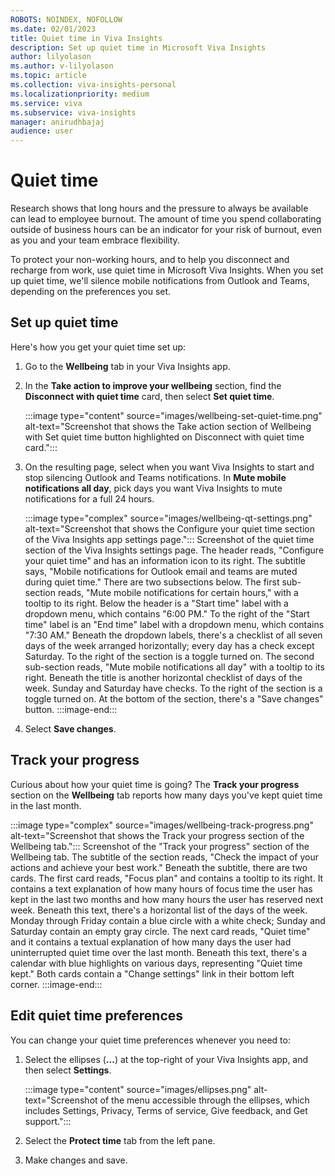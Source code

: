 ```yaml
---
ROBOTS: NOINDEX, NOFOLLOW
ms.date: 02/01/2023
title: Quiet time in Viva Insights
description: Set up quiet time in Microsoft Viva Insights
author: lilyolason
ms.author: v-lilyolason
ms.topic: article
ms.collection: viva-insights-personal
ms.localizationpriority: medium 
ms.service: viva
ms.subservice: viva-insights
manager: anirudhbajaj
audience: user
---
```


# Quiet time

Research shows that long hours and the pressure to always be available can lead to employee burnout. The amount of time you spend collaborating outside of business hours can be an indicator for your risk of burnout, even as you and your team embrace flexibility.

To protect your non-working hours, and to help you disconnect and recharge from work, use quiet time in Microsoft Viva Insights. When you set up quiet time, we'll silence mobile notifications from Outlook and Teams, depending on the preferences you set.

## Set up quiet time

Here's how you get your quiet time set up:

1. Go to the **Wellbeing** tab in your Viva Insights app.
1. In the **Take action to improve your wellbeing** section, find the **Disconnect with quiet time** card, then select **Set quiet time**.

    :::image type="content" source="images/wellbeing-set-quiet-time.png" alt-text="Screenshot that shows the Take action section of Wellbeing with Set quiet time button highlighted on Disconnect with quiet time card.":::

3. On the resulting page, select when you want Viva Insights to start and stop silencing Outlook and Teams notifications. In **Mute mobile notifications all day**, pick days you want Viva Insights to mute notifications for a full 24 hours.

    :::image type="complex" source="images/wellbeing-qt-settings.png" alt-text="Screenshot that shows the Configure your quiet time section of the Viva Insights app settings page.":::
       Screenshot of the quiet time section of the Viva Insights settings page. The header reads, "Configure your quiet time" and has an information icon to its right. The subtitle says, "Mobile notifications for Outlook email and teams are muted during quiet time." There are two subsections below. The first sub-section reads, "Mute mobile notifications for certain hours," with a tooltip to its right. Below the header is a "Start time" label with a dropdown menu, which contains "6:00 PM." To the right of the "Start time" label is an "End time" label with a dropdown menu, which contains "7:30 AM." Beneath the dropdown labels, there's a checklist of all seven days of the week arranged horizontally; every day has a check except Saturday. To the right of the section is a toggle turned on. The second sub-section reads, "Mute mobile notifications all day" with a tooltip to its right. Beneath the title is another horizontal checklist of days of the week. Sunday and Saturday have checks. To the right of the section is a toggle turned on. At the bottom of the section, there's a "Save changes" button.
    :::image-end:::

1. Select **Save changes**.

## Track your progress

Curious about how your quiet time is going? The **Track your progress** section on the **Wellbeing** tab reports how many days you've kept quiet time in the last month.

:::image type="complex" source="images/wellbeing-track-progress.png" alt-text="Screenshot that shows the Track your progress section of the Wellbeing tab.":::
   Screenshot of the "Track your progress" section of the Wellbeing tab. The subtitle of the section reads, "Check the impact of your actions and achieve your best work." Beneath the subtitle, there are two cards. The first card reads, "Focus plan" and contains a tooltip to its right. It contains a text explanation of how many hours of focus time the user has kept in the last two months and how many hours the user has reserved next week. Beneath this text, there's a horizontal list of the days of the week. Monday through Friday contain a blue circle with a white check; Sunday and Saturday contain an empty gray circle. The next card reads, "Quiet time" and it contains a textual explanation of how many days the user had uninterrupted quiet time over the last month. Beneath this text, there's a calendar with blue highlights on various days, representing "Quiet time kept." Both cards contain a "Change settings" link in their bottom left corner.
:::image-end:::

## Edit quiet time preferences

You can change your quiet time preferences whenever you need to:

1. Select the ellipses (**...**) at the top-right of your Viva Insights app, and then select **Settings**.
    
    :::image type="content" source="images/ellipses.png" alt-text="Screenshot of the menu accessible through the ellipses, which includes Settings, Privacy, Terms of service, Give feedback, and Get support.":::

1. Select the **Protect time** tab from the left pane.
1. Make changes and save.


